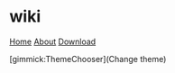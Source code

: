 # wiki

[Home](home.md)
[About](about.md)
[Download](download.md)

[gimmick:ThemeChooser](Change theme)
